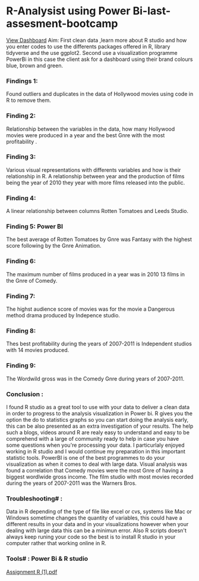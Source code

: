 # R-Analysist using Power Bi-last-assesment-bootcamp
[View Dashboard](https://app.powerbi.com/groups/me/reports/f8f60563-f22b-4b53-9cf9-d0fff1192a09/ReportSection)
Aim: First clean data ,learn more about R studio and how you enter codes to use the differents packages offered in R, library tidyverse and the use ggplot2. Second use a visualization programme PowerBi in this case the client ask for a dashboard using their brand colours blue, brown and green. 

### Findings 1: 
Found outliers and duplicates in the data of Hollywood movies using code in R to remove them.

### Finding 2: 
Relationship between the variables in the data, how many Hollywood movies were produced in a year and the best Gnre with the most profitability .

### Finding 3: 
Various visual representations with differents variables and how is their relationship in R. A relationship between year and the production of films being the year of 2010 they year with more films released into the public.

### Finding 4: 
A linear relationship between columns Rotten Tomatoes and Leeds Studio.

### Finding 5: Power BI
The best average of Rotten Tomatoes by Gnre was Fantasy with the highest score following by the Gnre Animation.

### Finding 6: 
The maximum number of films produced in a year was in 2010 13 films in the Gnre of Comedy.

### Finding 7: 
The highst audience score of movies was for the movie a Dangerous method drama produced by Indepence studio.

### Finding 8:
Thes best profitability during the years of 2007-2011 is Independent studios with 14 movies produced.

### Finding 9:
The Wordwild gross was in the Comedy Gnre during years of 2007-2011.

### Conclusion : 
I found R studio as a great tool to use with your data to deliver a clean data in order to progress to the analysis visualization in Power bi. R gives you the option the do to statistics graphs so you can start doing the analysis early, this can be also presented as an extra investigation of your results. The help such a blogs, videos around R are realy easy to understand and easy to be comprehend with a large of community ready to help in case you have some questions when you're processing your data. I particurlaly enjoyed working in R studio and I would continue my preparation in this important statistic tools.
PowerBI is one of the best programmes to do your visualization as when it comes to deal with large data.
Visual analysis was found a correlation that Comedy movies were the most Gnre of having a biggest wordlwide gross income.
The film studio with most movies recorded during the years of 2007-2011 was the Warners Bros. 


### Troubleshooting# : 
Data in R depending of the type of file like excel or cvs, systems like Mac or Windows sometime changes the quantity of variables, this could have a different results in your data and in your visualizations however when your dealing with large data this can be a minimun error. Also R scripts doesn't always keep runing your code so the best is to install R studio in your computer rather that working online in R.

### Tools# : Power Bi & R studio

[Assignment R (1).pdf](https://github.com/LisbethH23/R-project-last-assesment-bootcamp/files/10254735/Assignment.R.1.pdf)
